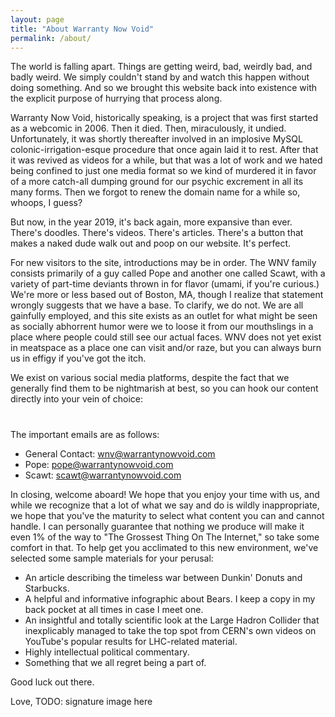 ```yaml
---
layout: page
title: "About Warranty Now Void"
permalink: /about/
---
```


The world is falling apart. Things are getting weird, bad, weirdly bad, and badly weird. We simply couldn't stand by and watch this happen without doing something. And so we brought this website back into existence with the explicit purpose of hurrying that process along. 

Warranty Now Void, historically speaking, is a project that was first started as a webcomic in 2006. Then it died. Then, miraculously, it undied. Unfortunately, it was shortly thereafter involved in an implosive MySQL colonic-irrigation-esque procedure that once again laid it to rest. After that it was revived as videos for a while, but that was a lot of work and we hated being confined to just one media format so we kind of murdered it in favor of a more catch-all dumping ground for our psychic excrement in all its many forms. Then we forgot to renew the domain name for a while so, whoops, I guess?

But now, in the year 2019, it's back again, more expansive than ever. There's doodles. There's videos. There's articles. There's a button that makes a naked dude walk out and poop on our website. It's perfect.

For new visitors to the site, introductions may be in order. The WNV family consists primarily of a guy called Pope and another one called Scawt, with a variety of part-time deviants thrown in for flavor (umami, if you're curious.) We're more or less based out of Boston, MA, though I realize that statement wrongly suggests that we have a base. To clarify, we do not. We are all gainfully employed, and this site exists as an outlet for what might be seen as socially abhorrent humor were we to loose it from our mouthslings in a place where people could still see our actual faces. WNV does not yet exist in meatspace as a place one can visit and/or raze, but you can always burn us in effigy if you've got the itch.

We exist on various social media platforms, despite the fact that we generally find them to be nightmarish at best, so you can hook our content directly into your vein of choice:

<h1>
  <a href="#"><i class="fab fa-twitter-square"></i></a>
  <a href="#"><i class="fab fa-facebook-square"></i></a>
  <a href="#"><i class="fab fa-instagram"></i></a>
  <a href="#"><i class="fab fa-tumblr-square"></i></a>
</h1>

The important emails are as follows:

- General Contact: <wnv@warrantynowvoid.com>
- Pope: <pope@warrantynowvoid.com>
- Scawt: <scawt@warrantynowvoid.com>

In closing, welcome aboard! We hope that you enjoy your time with us, and while we recognize that a lot of what we say and do is wildly inappropriate, we hope that you've the maturity to select what content you can and cannot handle. I can personally guarantee that nothing we produce will make it even 1% of the way to "The Grossest Thing On The Internet," so take some comfort in that. To help get you acclimated to this new environment, we've selected some sample materials for your perusal:

- An article describing the timeless war between Dunkin' Donuts and Starbucks.
- A helpful and informative infographic about Bears. I keep a copy in my back pocket at all times in case I meet one.
- An insightful and totally scientific look at the Large Hadron Collider that inexplicably managed to take the top spot from CERN's own videos on YouTube's popular results for LHC-related material.
- Highly intellectual political commentary.
- Something that we all regret being a part of.

Good luck out there.

Love,
TODO: signature image here